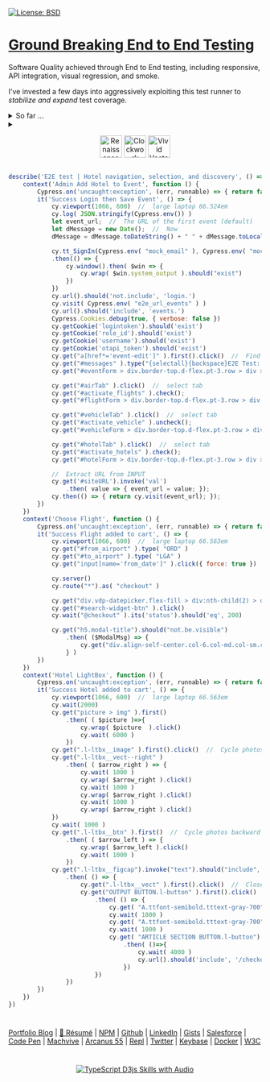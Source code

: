 [![License: BSD](https://badgen.net/badge/license/BSD/orange)](https://opensource.org/licenses/BSD-3-Clause)

# [Ground Breaking End to End Testing](https://neodigm.github.io/end_to_end_testing/)

Software Quality achieved through End to End testing, including responsive, API integration, visual regression, and smoke.

I've invested a few days into aggressively exploiting this test runner to *stabilize and expand* test coverage.


<details>
  <summary>So far ...</summary>
    <ol>
      <li>Automatically capture a video when a test fails</li>
      <li>Apply optional configuration files via the command line. This will allow us to change environments easily (requires v3.6)</li>
      <li>Test globals like system_output</li>
      <li>Test values persisted in the <strong>Vuex (Vue.js Vuex specific)</strong> store</li>
      <li>Create custom reusable, and chainable commands, such as <strong>cy.signIn() or cy.turnOnFeature()</strong></li>
      <li>Test responsive layout behavior</li>
      <ol>
</details>

<details>
  <summary>
    <p align="center">
      <img src="https://neodigm.github.io/vivid_vector_alphabet/wasm/vve.svg" width="44" alt="Renaissance Man Weaponeered">
      <img src="https://neodigm.github.io/vivid_vector_alphabet/wasm/vv2.svg" width="44" alt="Clockwork Clever Tricknology">
      <img src="https://neodigm.github.io/vivid_vector_alphabet/wasm/vve.svg" width="44" alt="Vivid Vector Skulduggery">
    </p>
   </summary>
      <p align="center">
        <img src="https://neodigm.github.io/vivid_vector_alphabet/wasm/vvq.svg" width="44" alt="Clockwork Clever Tricknology">
        <img src="https://neodigm.github.io/vivid_vector_alphabet/wasm/vvu.svg" width="44" alt="Vivid Vector Skulduggery">
        <img src="https://neodigm.github.io/vivid_vector_alphabet/wasm/vva.svg" width="44" alt="Clockwork Clever Tricknology">
        <img src="https://neodigm.github.io/vivid_vector_alphabet/wasm/vvl.svg" width="44" alt="Vivid Vector Skulduggery">
        <img src="https://neodigm.github.io/vivid_vector_alphabet/wasm/vvi.svg" width="44" alt="Clockwork Clever Tricknology">
        <img src="https://neodigm.github.io/vivid_vector_alphabet/wasm/vvt.svg" width="44" alt="Vivid Vector Skulduggery">
        <img src="https://neodigm.github.io/vivid_vector_alphabet/wasm/vvy.svg" width="44" alt="Vivid Vector Skulduggery">
      </p>
</details>
      
```javascript
describe('E2E test | Hotel navigation, selection, and discovery', () => {
    context('Admin Add Hotel to Event', function () {
        Cypress.on('uncaught:exception', (err, runnable) => { return false }); // ignore CORS
        it('Success Login then Save Event', () => {
            cy.viewport(1066, 600)  //  large laptop 66.524em 
            cy.log( JSON.stringify(Cypress.env()) )
            let event_url;  //  The URL of the first event (default)
            let dMessage = new Date();  //  Now
            dMessage = dMessage.toDateString() + " " + dMessage.toLocaleTimeString();

            cy.tt_SignIn(Cypress.env( "mock_email" ), Cypress.env( "mock_password" ))
            .then(() => {
                cy.window().then( $win => {
                    cy.wrap( $win.system_output ).should("exist")
                })
            })
            cy.url().should('not.include', 'login.')
            cy.visit( Cypress.env( "e2e_url_events" ) )
            cy.url().should('include', 'events.')
            Cypress.Cookies.debug(true, { verbose: false })
            cy.getCookie('logintoken').should('exist')
            cy.getCookie('role_id').should('exist')
            cy.getCookie('username').should('exist')
            cy.getCookie('otapi_token').should('exist')
            cy.get("a[href*='event-edit']" ).first().click()  //  Find the first matching link in the table.
            cy.get("#messages" ).type("{selectall}{backspace}E2E Test: " + dMessage )
            cy.get("#eventForm > div.border-top.d-flex.pt-3.row > div > input" ).first().click()  //  Save change

            cy.get("#airTab" ).click()  //  select tab
            cy.get("#activate_flights" ).check();
            cy.get("#flightForm > div.border-top.d-flex.pt-3.row > div > input" ).click();           

            cy.get("#vehicleTab" ).click()  //  select tab
            cy.get("#activate_vehicle" ).uncheck();
            cy.get("#vehicleForm > div.border-top.d-flex.pt-3.row > div > input" ).click();   

            cy.get("#hotelTab" ).click()  //  select tab
            cy.get("#activate_hotels" ).check();
            cy.get("#hotelForm > div.border-top.d-flex.pt-3.row > div > input" ).click();   

            //  Extract URL from INPUT
            cy.get('#siteURL').invoke('val')
                .then( value => { event_url = value; });
            cy.then(() => { return cy.visit(event_url); });
        })
    })
    context('Choose Flight', function () {
        Cypress.on('uncaught:exception', (err, runnable) => { return false }); // ignore CORS
        it('Success Flight added to cart', () => {
            cy.viewport(1066, 600)  //  large laptop 66.563em 
            cy.get("#from_airport" ).type( "ORD" )
            cy.get("#to_airport" ).type( "LGA" )
            cy.get("input[name='from_date']" ).click({ force: true })

            cy.server()
            cy.route("*").as( "checkout" )

            cy.get("div.vdp-datepicker.flex-fill > div:nth-child(2) > div > span:nth-child(39)" ).first().click()
            cy.get("#search-widget-btn" ).click()
            cy.wait("@checkout" ).its('status').should('eq', 200)

            cy.get("h5.modal-title").should("not.be.visible")
                .then( ($ModalMsg) => {
                    cy.get("div.align-self-center.col-6.col-md.col-sm.col-xl.order-12.p-xs-1.text-right > button" ).first().click() 
                } )
        })
    })
    context('Hotel LightBox', function () {
        Cypress.on('uncaught:exception', (err, runnable) => { return false }); // ignore CORS
        it('Success Hotel added to cart', () => {
            cy.viewport(1066, 600)  //  large laptop 66.563em
            cy.wait(2000)
            cy.get("picture > img" ).first()
                .then( ( $picture )=>{
                    cy.wrap( $picture  ).click()
                    cy.wait( 6000 )
                })
            cy.get(".l-ltbx__image" ).first().click()  //  Cycle photos forward
            cy.get(".l-ltbx__vect--right" )
                .then( ( $arrow_right ) => {
                    cy.wait( 1000 )
                    cy.wrap( $arrow_right ).click()
                    cy.wait( 1000 )
                    cy.wrap( $arrow_right ).click()
                    cy.wait( 1000 )
                    cy.wrap( $arrow_right ).click()
            })
            cy.wait( 1000 )
            cy.get(".l-ltbx__btn" ).first()  //  Cycle photos backward
                .then( ( $arrow_left ) => {
                    cy.wrap( $arrow_left ).click()
                    cy.wait( 1000 )
                })
            cy.get(".l-ltbx__figcap").invoke("text").should("include", "4 of")
                .then( () => {
                    cy.get(".l-ltbx__vect" ).first().click()  //  Close Modal
                    cy.get("OUTPUT BUTTON.l-button" ).first().click()  //  Book Room
                        .then( () => {
                            cy.get( "A.ttfont-semibold.tttext-gray-700").first().click()  //  Change Tab
                            cy.wait( 1000 )
                            cy.get( "A.ttfont-semibold.tttext-gray-700").first().click()  //  Change Tab
                            cy.wait( 1000 )
                            cy.get( "ARTICLE SECTION BUTTON.l-button").first().click()  //  Book Room
                                .then( ()=>{
                                    cy.wait( 4000 )
                                    cy.url().should('include', '/checkout')
                                })
                        })
                })
        })
    })
})
```
      
#
[Portfolio Blog](https://www.theScottKrause.com) |
[🦄 Résumé](https://thescottkrause.com/Arcanus_Scott_C_Krause_2020.pdf) |
[NPM](https://www.npmjs.com/~neodigm) |
[Github](https://github.com/neodigm) |
[LinkedIn](https://www.linkedin.com/in/neodigm55/) |
[Gists](https://gist.github.com/neodigm?direction=asc&sort=created) |
[Salesforce](https://trailblazer.me/id/skrause) |
[Code Pen](https://codepen.io/neodigm24) |
[Machvive](https://machvive.com/) |
[Arcanus 55](https://www.arcanus55.com/?trusted55=A55PV2) |
[Repl](https://repl.it/@neodigm) |
[Twitter](https://twitter.com/neodigm55) |
[Keybase](https://keybase.io/neodigm) |
[Docker](https://hub.docker.com/u/neodigm) |
[W3C](https://www.w3.org/users/123844)
#

<p align="center">
  <a target="_blank" href="https://thescottkrause.com/d3_datavis_skills.html">
  <img src="https://repository-images.githubusercontent.com/178555357/2b6ad880-7aa0-11ea-8dde-63e70187e3e9" title="TypeScript D3js Skills with Audio">
  </a>
</p>
